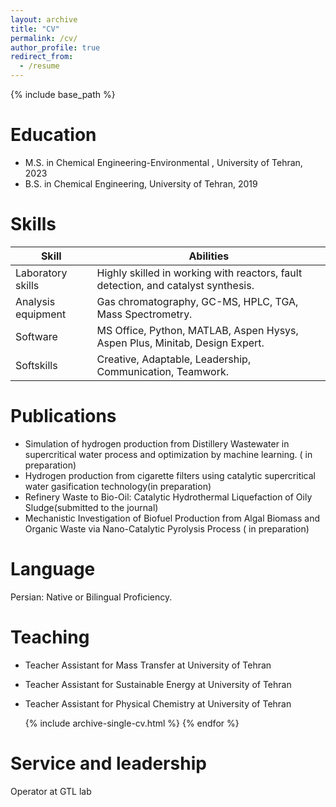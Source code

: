 ```yaml
---
layout: archive
title: "CV"
permalink: /cv/
author_profile: true
redirect_from:
  - /resume
---
```


{% include base_path %}

Education
======
* M.S. in Chemical Engineering-Environmental , University of Tehran, 2023
* B.S. in Chemical Engineering, University of Tehran, 2019

  
Skills
======

| Skill            | Abilities   |
| --------         | ------ | 
| Laboratory skills| Highly skilled in working with reactors, fault detection, and catalyst synthesis.   | 
| Analysis equipment  | Gas chromatography, GC-MS, HPLC, TGA, Mass Spectrometry.   |
| Software  | MS Office, Python, MATLAB, Aspen Hysys, Aspen Plus, Minitab, Design Expert.   |
| Softskills  | Creative, Adaptable, Leadership, Communication, Teamwork.   |

Publications
======
*	Simulation of hydrogen production from Distillery Wastewater in supercritical water process and optimization by machine learning. ( in preparation)
*	Hydrogen production from cigarette filters using catalytic supercritical water gasification technology(in preparation)
*	Refinery Waste to Bio-Oil: Catalytic Hydrothermal Liquefaction of Oily Sludge(submitted to the journal)
*	Mechanistic Investigation of Biofuel Production from Algal Biomass and Organic Waste via Nano-Catalytic Pyrolysis Process ( in preparation)


Language
======
  Persian: Native or Bilingual Proficiency.
  
Teaching
======

* Teacher Assistant for Mass Transfer at University of Tehran 
* Teacher Assistant for Sustainable Energy at University of Tehran 
* Teacher Assistant for Physical Chemistry at University of Tehran 


    {% include archive-single-cv.html %}
  {% endfor %}</ul>
  
Service and leadership
======
Operator at GTL lab 

